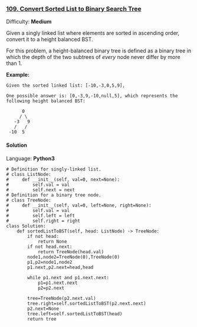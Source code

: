 ### [109\. Convert Sorted List to Binary Search Tree](https://leetcode.com/problems/convert-sorted-list-to-binary-search-tree/)

Difficulty: **Medium**


Given a singly linked list where elements are sorted in ascending order, convert it to a height balanced BST.

For this problem, a height-balanced binary tree is defined as a binary tree in which the depth of the two subtrees of _every_ node never differ by more than 1.

**Example:**

```
Given the sorted linked list: [-10,-3,0,5,9],

One possible answer is: [0,-3,9,-10,null,5], which represents the following height balanced BST:

      0
     / \
   -3   9
   /   /
 -10  5
```


#### Solution

Language: **Python3**

```python3
# Definition for singly-linked list.
# class ListNode:
#     def __init__(self, val=0, next=None):
#         self.val = val
#         self.next = next
# Definition for a binary tree node.
# class TreeNode:
#     def __init__(self, val=0, left=None, right=None):
#         self.val = val
#         self.left = left
#         self.right = right
class Solution:
    def sortedListToBST(self, head: ListNode) -> TreeNode:
        if not head:
            return None
        if not head.next:
            return TreeNode(head.val)
        node1,node2=TreeNode(0),TreeNode(0)
        p1,p2=node1,node2
        p1.next,p2.next=head,head
        
        while p1.next and p1.next.next:
            p1=p1.next.next
            p2=p2.next
            
        tree=TreeNode(p2.next.val)
        tree.right=self.sortedListToBST(p2.next.next)
        p2.next=None
        tree.left=self.sortedListToBST(head)
        return tree
        
```